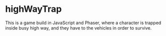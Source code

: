 # highWayTrap
This is a game build in JavaScript and Phaser, where a character is trapped inside busy high way, and they have to the vehicles in order to survive. 

